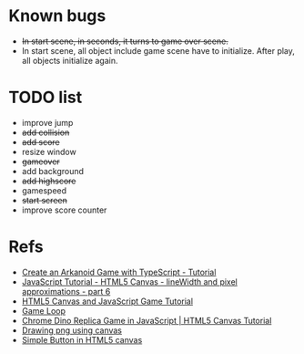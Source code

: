 # Known bugs
- ~~In start scene, in seconds, it turns to game over scene.~~
- In start scene, all object include game scene have to initialize. After play, all objects initialize again.

# TODO list
- improve jump
- ~~add collision~~
- ~~add score~~
- resize window
- ~~gameover~~
- add background
- ~~add highscore~~
- gamespeed
- ~~start screen~~
- improve score counter

# Refs
- [Create an Arkanoid Game with TypeScript - Tutorial](https://youtu.be/7bejSTim38A?t=3274)
- [JavaScript Tutorial - HTML5 Canvas - lineWidth and pixel approximations - part 6](https://youtu.be/_q-Q4O-0np4?list=PLQw6R3B2BPb29ktkWaiIzB3JBWguN7bER&t=34)
- [HTML5 Canvas and JavaScript Game Tutorial](https://youtu.be/eI9idPTT0c4?list=PLpPnRKq7eNW3We9VdCfx9fprhqXHwTPXL&t=3390)
- [Game Loop](https://gameprogrammingpatterns.com/game-loop.html)
- [Chrome Dino Replica Game in JavaScript | HTML5 Canvas Tutorial](https://youtu.be/LprJOTU37hk?t=1106)
- [Drawing png using canvas](https://stackoverflow.com/a/15639392)
- [Simple Button in HTML5 canvas](https://stackoverflow.com/a/24384882)